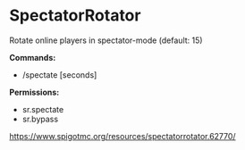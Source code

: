 # SpectatorRotator

Rotate online players in spectator-mode (default: 15)

**Commands:**
 - /spectate [seconds]
 
**Permissions:**
 - sr.spectate
 - sr.bypass
 
https://www.spigotmc.org/resources/spectatorrotator.62770/